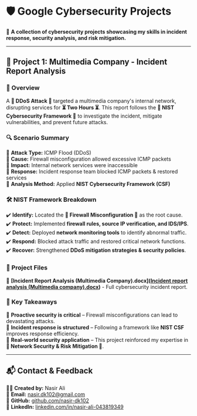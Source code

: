 # 🛡️ Google Cybersecurity Projects

🚀 **A collection of cybersecurity projects showcasing my skills in incident response, security analysis, and risk mitigation.**

---

## 📁 Project 1: Multimedia Company - Incident Report Analysis

### 📌 Overview

A **🔴 DDoS Attack 🔴** targeted a multimedia company's internal network, disrupting services for **⏳ Two Hours ⏳**. This report follows the **📜 NIST Cybersecurity Framework 📜** to investigate the incident, mitigate vulnerabilities, and prevent future attacks.

### 🔍 Scenario Summary

📌 **Attack Type:** ICMP Flood (DDoS)  
📌 **Cause:** Firewall misconfiguration allowed excessive ICMP packets  
📌 **Impact:** Internal network services were inaccessible  
📌 **Response:** Incident response team blocked ICMP packets & restored services  
📌 **Analysis Method:** Applied **NIST Cybersecurity Framework (CSF)**  

### 🛠️ NIST Framework Breakdown

✔️ **Identify:** Located the **🚧 Firewall Misconfiguration 🚧** as the root cause.  
✔️ **Protect:** Implemented **firewall rules, source IP verification, and IDS/IPS**.  
✔️ **Detect:** Deployed **network monitoring tools** to identify abnormal traffic.  
✔️ **Respond:** Blocked attack traffic and restored critical network functions.  
✔️ **Recover:** Strengthened **DDoS mitigation strategies & security policies**.  

### 📂 Project Files

📄 **[Incident Report Analysis (Multimedia Company).docx]([Incident report analysis (Multimedia company).docx](https://github.com/nasir-dk102/Google-Cybersecurity-Projects/blob/f4f6ed91363d1b414217fb596648104f7481ab00/Incident%20report%20analysis%20(Multimedia%20company).docx))** - Full cybersecurity incident report.

### 🎯 Key Takeaways

🔹 **Proactive security is critical** – Firewall misconfigurations can lead to devastating attacks.  
🔹 **Incident response is structured** – Following a framework like **NIST CSF** improves response efficiency.  
🔹 **Real-world security application** – This project reinforced my expertise in **🔐 Network Security & Risk Mitigation 🔐**.  

---

## 📬 Contact & Feedback

👨‍💻 **Created by:** Nasir Ali  
📧 **Email:** [nasir.dk102@gmail.com](mailto:nasir.dk102@gmail.com)  
🔗 **GitHub:** [github.com/nasir-dk102](https://github.com/nasir-dk102)  
🌟 **LinkedIn:** [linkedin.com/in/nasir-ali-043819349](https://linkedin.com/in/nasir-ali-043819349)  



